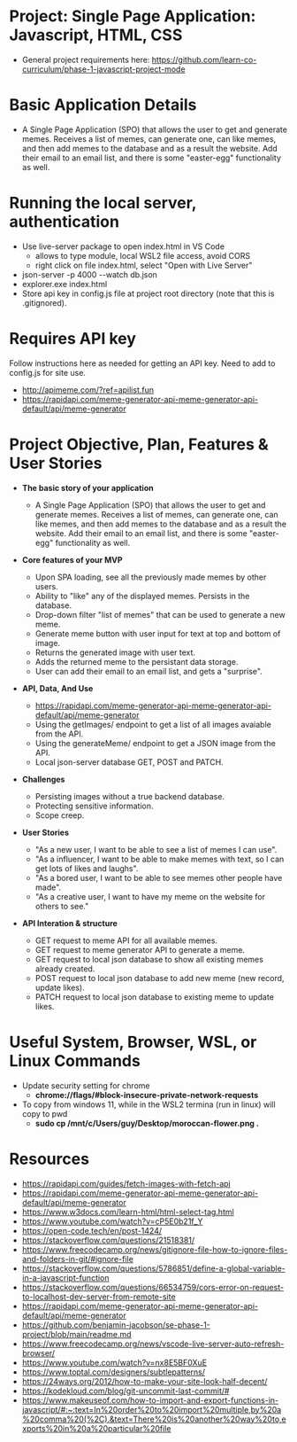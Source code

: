 # Project: Single Page Application: Javascript, HTML, CSS

- General project requirements here: https://github.com/learn-co-curriculum/phase-1-javascript-project-mode

# Basic Application Details
  - A Single Page Application (SPO) that allows the user to get and generate memes. Receives a list of memes, can generate one, can like memes, and then add memes to the database and as a result the website. Add their email to an email list, and there is some "easter-egg" functionality as well.
  
# Running the local server, authentication
- Use live-server package to open index.html in VS Code
  - allows to type module, local WSL2 file access, avoid CORS
  - right click on file index.html, select "Open with Live Server"
- json-server -p 4000 --watch db.json
- explorer.exe index.html
- Store api key in config.js file at project root directory (note that this is .gitignored).

# Requires API key
  Follow instructions here as needed for getting an API key. Need to add to config.js for site use.
- http://apimeme.com/?ref=apilist.fun
- https://rapidapi.com/meme-generator-api-meme-generator-api-default/api/meme-generator

# Project Objective, Plan, Features & User Stories

- **The basic story of your application**
  - A Single Page Application (SPO) that allows the user to get and generate memes. Receives a list of memes, can generate one, can like memes, and then add memes to the database and as a result the website. Add their email to an email list, and there is some "easter-egg" functionality as well.

- **Core features of your MVP**
  - Upon SPA loading, see all the previously made memes by other users. 
  - Ability to "like" any of the displayed memes. Persists in the database.
  - Drop-down filter "list of memes" that can be used to generate a new meme.
  - Generate meme button with user input for text at top and bottom of image.
  - Returns the generated image with user text. 
  - Adds the returned meme to the persistant data storage.
  - User can add their email to an email list, and gets a "surprise".

- **API, Data, And Use**
  - https://rapidapi.com/meme-generator-api-meme-generator-api-default/api/meme-generator
  - Using the getImages/ endpoint to get a list of all images avaiable from the API.
  - Using the generateMeme/ endpoint to get a JSON image from the API.
  - Local json-server database GET, POST and PATCH.

- **Challenges**
  - Persisting images without a true backend database.
  - Protecting sensitive information.
  - Scope creep.

- **User Stories**
  - "As a new user, I want to be able to see a list of memes I can use".
  - "As a influencer, I want to be able to make memes with text, so I can get lots of likes and laughs".
  - "As a bored user, I want to be able to see memes other people have made".
  - "As a creative user, I want to have my meme on the website for others to see." 

- **API Interation & structure**
  - GET request to meme API for all available memes.
  - GET request to meme generator API to generate a meme.
  - GET request to local json database to show all existing memes already created.
  - POST request to local json database to add new meme (new record, update likes).
  - PATCH request to local json database to existing meme to update likes.


# Useful System, Browser, WSL, or Linux Commands
- Update security setting for chrome
  - **chrome://flags/#block-insecure-private-network-requests**
- To copy from windows 11, while in the WSL2 termina (run in linux) will copy to pwd
  - **sudo cp /mnt/c/Users/guy/Desktop/moroccan-flower.png .**

# Resources
- https://rapidapi.com/guides/fetch-images-with-fetch-api
- https://rapidapi.com/meme-generator-api-meme-generator-api-default/api/meme-generator
- https://www.w3docs.com/learn-html/html-select-tag.html
- https://www.youtube.com/watch?v=cP5E0b21f_Y
- https://open-code.tech/en/post-1424/
- https://stackoverflow.com/questions/21518381/
- https://www.freecodecamp.org/news/gitignore-file-how-to-ignore-files-and-folders-in-git/#ignore-file
- https://stackoverflow.com/questions/5786851/define-a-global-variable-in-a-javascript-function
- https://stackoverflow.com/questions/66534759/cors-error-on-request-to-localhost-dev-server-from-remote-site 
- https://rapidapi.com/meme-generator-api-meme-generator-api-default/api/meme-generator 
- https://github.com/benjamin-jacobson/se-phase-1-project/blob/main/readme.md 
- https://www.freecodecamp.org/news/vscode-live-server-auto-refresh-browser/
- https://www.youtube.com/watch?v=nx8E5BF0XuE
- https://www.toptal.com/designers/subtlepatterns/
- https://24ways.org/2012/how-to-make-your-site-look-half-decent/
- https://kodekloud.com/blog/git-uncommit-last-commit/#
- https://www.makeuseof.com/how-to-import-and-export-functions-in-javascript/#:~:text=In%20order%20to%20import%20multiple,by%20a%20comma%20(%2C).&text=There%20is%20another%20way%20to,exports%20in%20a%20particular%20file